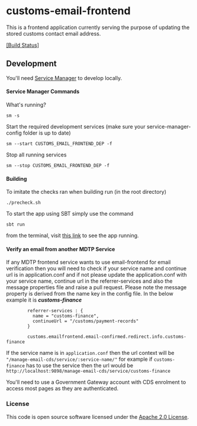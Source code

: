 
# customs-email-frontend

This is a frontend application currently serving the purpose of updating the stored customs contact email address.

[[Build Status]](https://build.tax.service.gov.uk/job/EORI/view/EORI-NEW-BUILD-MONITOR/job/7.customs-email-frontend-pipeline/)


## Development

You'll need [Service Manager](https://github.com/hmrc/service-manager) to develop locally.


#### Service Manager Commands

What's running?

    sm -s

Start the required development services (make sure your service-manager-config folder is up to date)

    sm --start CUSTOMS_EMAIL_FRONTEND_DEP -f

Stop all running services

    sm --stop CUSTOMS_EMAIL_FRONTEND_DEP -f
    
#### Building
To imitate the checks ran when building run (in the root directory)

    ./precheck.sh
    
To start the app using SBT simply use the command

    sbt run

from the terminal, visit [this link](http://localhost:9898/customs-email-frontend/start) to see the app running.


#### Verify an email from another MDTP Service

If any MDTP frontend service wants to use email-frontend for email verification then you will need to check if your service name and continue url is in application.conf and if not please 
update the application.conf with your service name, continue url in the referrer-services and also the message properties file and raise a pull request. Please note the message property is derived from
the name key in the config file. In the below example it is ***customs-finance***

            referrer-services : {
              name = "customs-finance",
              continueUrl = "/customs/payment-records"
            }
            
            customs.emailfrontend.email-confirmed.redirect.info.customs-finance
            

If the service name is in `application.conf` then the url context will be `"/manage-email-cds/service/:service-name/"` for example if `customs-finance` has to use the service then the url would be `http://localhost:9898/manage-email-cds/service/customs-finance`

You'll need to use a Government Gateway account with CDS enrolment to access most pages as they are authenticated.

### License

This code is open source software licensed under the [Apache 2.0 License]("http://www.apache.org/licenses/LICENSE-2.0.html").
